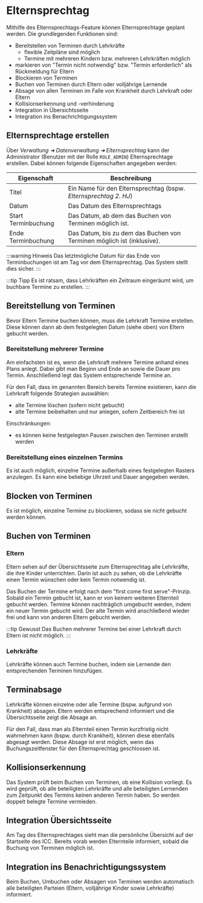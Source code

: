 # Elternsprechtag

Mithilfe des Elternsprechtags-Feature können Elternsprechtage geplant werden. Die grundlegenden Funktionen sind:

* Bereitstellen von Terminen durch Lehrkräfte
  * flexible Zeitpläne sind möglich
  * Termine mit mehreren Kindern bzw. mehreren Lehrkräften möglich
* markieren von "Termin nicht notwendig" bzw. "Termin erforderlich" als Rückmeldung für Eltern
* Blockieren von Terminen
* Buchen von Terminen durch Eltern oder volljährige Lernende
* Absage von allen Terminen im Falle von Krankheit durch Lehrkraft oder Eltern
* Kollisionserkennung und -verhinderung
* Integration in Übersichtsseite
* Integration ins Benachrichtigungssystem

## Elternsprechtage erstellen

Über *Verwaltung ➜ Datenverwaltung ➜ Elternsprechtag* kann der Administrator (Benutzer mit der Rolle `ROLE_ADMIN`) 
Elternsprechtage erstellen. Dabei können folgende Eigenschaften angegeben werden:

| Eigenschaft         | Beschreibung                                                           |
|---------------------|------------------------------------------------------------------------|
| Titel               | Ein Name für den Elternsprechtag (bspw. *Elternsprechtag 2. HJ*)       |
| Datum               | Das Datum des Elternsprechtags                                         |
| Start Terminbuchung | Das Datum, ab dem das Buchen von Terminen möglich ist.                 |
| Ende Terminbuchung  | Das Datum, bis zu dem das Buchen von Terminen möglich ist (inklusive). |

:::warning Hinweis
Das letztmögliche Datum für das Ende von Terminbuchungen ist am Tag vor dem Elternsprechtag. Das System stellt dies sicher.
:::

:::tip Tipp
Es ist ratsam, dass Lehrkräften ein Zeitraum eingeräumt wird, um buchbare Termine zu erstellen.
:::

## Bereitstellung von Terminen

Bevor Eltern Termine buchen können, muss die Lehrkraft Termine erstellen. Diese können dann ab dem festgelegten Datum (siehe
oben) von Eltern gebucht werden.

### Bereitstellung mehrerer Termine

Am einfachsten ist es, wenn die Lehrkraft mehrere Termine anhand eines Plans anlegt. Dabei gibt man Beginn und Ende an sowie
die Dauer pro Termin. Anschließend legt das System entsprechende Termine an. 

Für den Fall, dass im genannten Bereich bereits Termine existieren, kann die Lehrkraft folgende Strategien auswählen:
* alte Termine löschen (sofern nicht gebucht)
* alte Termine beibehalten und nur anlegen, sofern Zeitbereich frei ist

Einschränkungen:
* es können keine festgelegten Pausen zwischen den Terminen erstellt werden

### Bereitstellung eines einzelnen Termins

Es ist auch möglich, einzelne Termine außerhalb eines festgelegten Rasters anzulegen. Es kann eine beliebige Uhrzeit
und Dauer angegeben werden.

## Blocken von Terminen

Es ist möglich, einzelne Termine zu blockieren, sodass sie nicht gebucht werden können.

## Buchen von Terminen

### Eltern

Eltern sehen auf der Übersichtsseite zum Elternsprechtag alle Lehrkräfte, die ihre Kinder unterrichten. Darin ist auch zu
sehen, ob die Lehrkräfte einen Termin wünschen oder kein Termin notwendig ist.

Das Buchen der Termine erfolgt nach dem "first come first serve"-Prinzip. Sobald ein Termin gebucht ist, kann er von keinem
weiteren Elternteil gebucht werden. Termine können nachträglich umgebucht werden, indem ein neuer Termin gebucht wird.
Der alte Termin wird anschließend wieder frei und kann von anderen Eltern gebucht werden.

:::tip Gewusst
Das Buchen mehrerer Termine bei einer Lehrkraft durch Eltern ist nicht möglich.
:::

### Lehrkräfte

Lehrkräfte können auch Termine buchen, indem sie Lernende den entsprechenden Terminen hinzufügen.

## Terminabsage

Lehrkräfte können einzelne oder alle Termine (bspw. aufgrund von Krankheit) absagen. Eltern werden entsprechend informiert
und die Übersichtsseite zeigt die Absage an.

Für den Fall, dass man als Elternteil einen Termin kurzfristig nicht wahrnehmen kann (bspw. durch Krankheit), können
diese ebenfalls abgesagt werden. Diese Absage ist erst möglich, wenn das Buchungszeitfenster für den Elternsprechtag 
geschlossen ist.

## Kollisionserkennung

Das System prüft beim Buchen von Terminen, ob eine Kollision vorliegt. Es wird geprüft, ob alle beteiligten Lehrkräfte
und alle beteiligten Lernenden zum Zeitpunkt des Termins keinen anderen Termin haben. So werden doppelt belegte Termine
vermieden.

## Integration Übersichtsseite

Am Tag des Elternsprechtages sieht man die persönliche Übersicht auf der Startseite des ICC. Bereits vorab werden Elternteile
informiert, sobald die Buchung von Terminen möglich ist.

## Integration ins Benachrichtigungssystem

Beim Buchen, Umbuchen oder Absagen von Terminen werden automatisch alle beteiligten Parteien (Eltern, volljährige Kinder sowie
Lehrkräfte) informiert.

